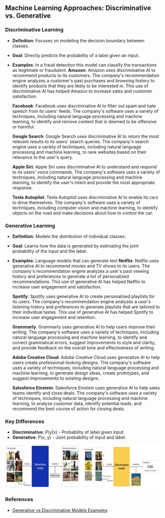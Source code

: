 ## Machine Learning Approaches: Discriminative vs. Generative

### Discriminative Learning
- **Definition**: Focuses on modeling the decision boundary between classes.
- **Goal**: Directly predicts the probability of a label given an input.
- **Examples**: In a fraud detection this model can classify the transactions as leigitmate or fraudulent.
    **Amazon**: Amazon uses discriminative AI to recommend products to its customers. The company's recommendation engine analyzes a customer's past purchases and browsing history to identify products that they are likely to be interested in. This use of discriminative AI has helped Amazon to increase sales and customer satisfaction.

    **Facebook**: Facebook uses discriminative AI to filter out spam and hate speech from its users' feeds. The company's software uses a variety of techniques, including natural language processing and machine learning, to identify and remove content that is deemed to be offensive or harmful.

    **Google Search**: Google Search uses discriminative AI to return the most relevant results to its users' search queries. The company's search engine uses a variety of techniques, including natural language processing and machine learning, to rank websites based on their relevance to the user's query.

    **Apple Siri**: Apple Siri uses discriminative AI to understand and respond to its users' voice commands. The company's software uses a variety of techniques, including natural language processing and machine learning, to identify the user's intent and provide the most appropriate response.

    **Tesla Autopilot**: Tesla Autopilot uses discriminative AI to enable its cars to drive themselves. The company's software uses a variety of techniques, including computer vision and machine learning, to identify objects on the road and make decisions about how to control the car.

### Generative Learning
- **Definition**: Models the distribution of individual classes.
- **Goal**: Learns how the data is generated by estimating the joint probability of the input and the label.
- **Examples**: Language models that can generate text
    **Netflix**: Netflix uses generative AI to recommend movies and TV shows to its users. The company's recommendation engine analyzes a user's past viewing history and preferences to generate a list of personalized recommendations. This use of generative AI has helped Netflix to increase user engagement and satisfaction.

    **Spotify**: Spotify uses generative AI to create personalized playlists for its users. The company's recommendation engine analyzes a user's listening history and preferences to generate playlists that are tailored to their individual tastes. This use of generative AI has helped Spotify to increase user engagement and retention.

    **Grammarly**: Grammarly uses generative AI to help users improve their writing. The company's software uses a variety of techniques, including natural language processing and machine learning, to identify and correct grammatical errors, suggest improvements to style and clarity, and provide feedback on the overall tone and effectiveness of writing.

    **Adobe Creative Cloud**: Adobe Creative Cloud uses generative AI to help users create professional-looking designs. The company's software uses a variety of techniques, including natural language processing and machine learning, to generate design ideas, create prototypes, and suggest improvements to existing designs.
    
    **Salesforce Einstein**: Salesforce Einstein uses generative AI to help sales teams identify and close deals. The company's software uses a variety of techniques, including natural language processing and machine learning, to analyze customer data, identify potential leads, and recommend the best course of action for closing deals.

### Key Differences
- **Discriminative**: P(y|x) - Probability of label given input.
- **Generative**: P(x, y) - Joint probability of input and label.


![Generative Image](./generative1.png)


### References
- [Generative vs Discriminative Models Examples](https://vitalflux.com/generative-vs-discriminative-models-examples/)
